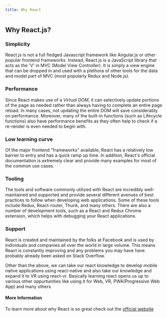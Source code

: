 ```yaml
---
title: Why React
---
```

## Why React.js?

### Simplicity
React.js is not a full fledged Javascript framework like Angular.js or other popular frontend frameworks. Instead, React.js is a JavaScript library that acts as the 'V' in MVC (Model View Controller). It is simply a view engine that can be dropped in and used with a plethora of other tools for the data and model part of MVC (most popularly Redux and Node.js).

### Performance

Since React makes use of a _Virtual DOM_, it can selectively update portions of the page as needed rather than always having to complete an entire page reload. In many cases, not updating the entire DOM will save considerably on performance. Moreover, many of the built-in functions (such as Lifecycle functions) also have performance benefits as they often help to check if a re-render is even needed to begin with.

### Low learning curve
Of the major frontend "frameworks" available, React has a relatively low barrier to entry and has a quick ramp up time. In addition, React's official documentation is extremely clear and provide many examples for most of the common use cases. 

### Tooling
The tools and software commonly utilized with React are incredibly well-maintained and supported and provide several different avenues of best practices to follow when developing web applications. Some of these tools include Redux, React-router, Thunk, and many others. There are also a number of development tools, such as a React and Redux Chrome extension, which helps with debugging your React applications.

### Support
React is created and maintained by the folks at Facebook and is used by individuals and companies all over the world in large volume. This means React is constantly improving and any problems you may have have probably already been asked on Stack Overflow.

Other than the above, we can take our react knowledge to develop mobile native applications using react-native and also take our knowledge and expand it to VR using react-vr. Basically learning react opens us up to various other oppurtunities like using it for  Web, VR, PWA(Progressive Web App) and many others

#### More Information
To learn more about why React is so great check out the [official website](https://reactjs.org/)

